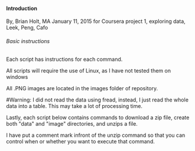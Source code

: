 #### Introduction
By, Brian Holt, MA
January 11, 2015
for Coursera project 1, exploring data, Leek, Peng, Cafo

######  Basic instructions

Each script has instructions for each command.

All scripts will require the use of Linux, as I have not tested them on windows

All .PNG images are located in the images folder of repository.

#Warning:
I did not read the data using fread, instead, I just read the whole data into a table.  This may take a lot of processing time.

Lastly, each script below contains commands to download a zip file, create both "data" and "image" directories, and unzips a file.  

I have put a comment mark infront of the unzip command so that you can control when or whether you want to execute that command. 


